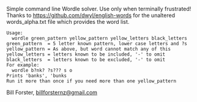 Simple command line Wordle solver. Use only when terminally frustrated!
Thanks to https://github.com/dwyl/english-words for the unaltered
words_alpha.txt file which provides the word list.

    Usage:
      wordle green_pattern yellow_pattern yellow_letters black_letters
    green_pattern  = 5 letter known pattern, lower case letters and ?s
    yellow_pattern = As above, but word cannot match any of this
    yellow_letters = letters known to be included, '-' to omit
    black_letters  = letters known to be excluded, '-' to omit
    For example:
      wordle b?nk? ?s??? s o
    Prints 'banks', 'bunks
    Run it more than once if you need more than one yellow_pattern

Bill Forster, billforsternz@gmail.com


